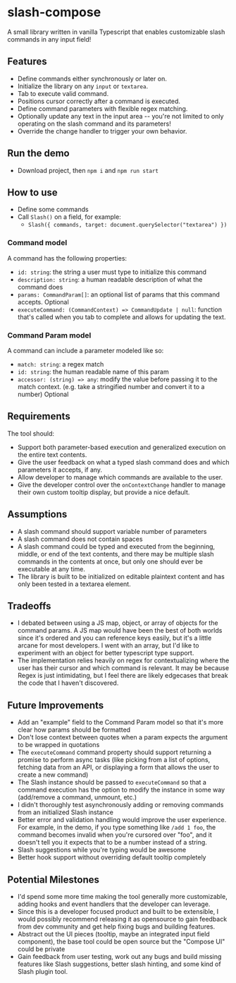 # slash-compose

A small library written in vanilla Typescript that enables customizable slash commands in any input field!

## Features

- Define commands either synchronously or later on.
- Initialize the library on any `input` or `textarea`.
- Tab to execute valid command.
- Positions cursor correctly after a command is executed.
- Define command parameters with flexible regex matching.
- Optionally update any text in the input area -- you're not limited to only operating on the slash command and its parameters!
- Override the change handler to trigger your own behavior.

## Run the demo

- Download project, then `npm i` and `npm run start`

## How to use

- Define some commands
- Call `Slash()` on a field, for example:
  - `Slash({ commands, target: document.querySelector("textarea") })`

### Command model

A command has the following properties:

- `id: string`: the string a user must type to initialize this command
- `description: string`: a human readable description of what the command does
- `params: CommandParam[]`: an optional list of params that this command accepts. Optional
- `executeCommand: (CommandContext) => CommandUpdate | null`: function that's called when you tab to complete and allows for updating the text.

### Command Param model

A command can include a parameter modeled like so:

- `match: string`: a regex match
- `id: string`: the human readable name of this param
- `accessor: (string) => any`: modify the value before passing it to the match context. (e.g. take a stringified number and convert it to a number) Optional

## Requirements

The tool should:

- Support both parameter-based execution and generalized execution on the entire text contents.
- Give the user feedback on what a typed slash command does and which parameters it accepts, if any.
- Allow developer to manage which commands are available to the user.
- Give the developer control over the `onContextChange` handler to manage their own custom tooltip display, but provide a nice default.

## Assumptions

- A slash command should support variable number of parameters
- A slash command does not contain spaces
- A slash command could be typed and executed from the beginning, middle, or end of the text contents, and there may be multiple slash commands in the contents at once, but only one should ever be executable at any time.
- The library is built to be initialized on editable plaintext content and has only been tested in a textarea element.

## Tradeoffs

- I debated between using a JS map, object, or array of objects for the command params. A JS map would have been the best of both worlds since it's ordered and you can reference keys easily, but it's a little arcane for most developers. I went with an array, but I'd like to experiment with an object for better typescript type support.
- The implementation relies heavily on regex for contextualizing where the user has their cursor and which command is relevant. It may be because Regex is just intimidating, but I feel there are likely edgecases that break the code that I haven't discovered.

## Future Improvements

- Add an "example" field to the Command Param model so that it's more clear how params should be formatted
- Don't lose context between quotes when a param expects the argument to be wrapped in quotations
- The `executeCommand` command property should support returning a promise to perform async tasks (like picking from a list of options, fetching data from an API, or displaying a form that allows the user to create a new command)
- The Slash instance should be passed to `executeCommand` so that a command execution has the option to modify the instance in some way (add/remove a command, unmount, etc.)
- I didn't thoroughly test asynchronously adding or removing commands from an initialized Slash instance
- Better error and validation handling would improve the user experience. For example, in the demo, if you type something like `/add 1 foo`, the command becomes invalid when you're cursored over "foo", and it doesn't tell you it expects that to be a number instead of a string.
- Slash suggestions while you're typing would be awesome
- Better hook support without overriding default tooltip completely

## Potential Milestones

- I'd spend some more time making the tool generally more customizable, adding hooks and event handlers that the developer can leverage.
- Since this is a developer focused product and built to be extensible, I would possibly recommend releasing it as opensource to gain feedback from dev community and get help fixing bugs and building features.
- Abstract out the UI pieces (tooltip, maybe an integrated input field component), the base tool could be open source but the "Compose UI" could be private
- Gain feedback from user testing, work out any bugs and build missing features like Slash suggestions, better slash hinting, and some kind of Slash plugin tool.

